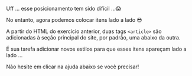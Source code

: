 Uff ... esse posicionamento tem sido difícil ...:scream:

No entanto, agora podemos colocar itens lado a lado
:sunglasses:

A partir do HTML do exercício anterior, duas tags `<article>` são adicionadas à seção principal do site, por padrão, uma abaixo da outra.

É sua tarefa adicionar novos estilos para que esses itens apareçam lado a lado ...

Não hesite em clicar na ajuda abaixo se você precisar!